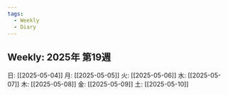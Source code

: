 ```yaml
---
tags:
  - Weekly
  - Diary
---
```

## Weekly: 2025年 第19週
日: [[2025-05-04]]
月: [[2025-05-05]]
火: [[2025-05-06]]
水: [[2025-05-07]]
木: [[2025-05-08]]
金: [[2025-05-09]]
土: [[2025-05-10]]
